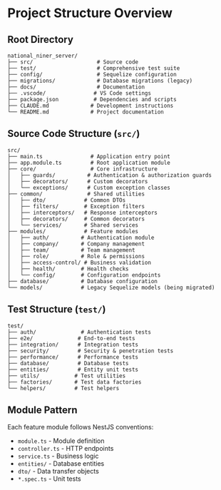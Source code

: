 # Project Structure Overview

## Root Directory
```
national_niner_server/
├── src/                    # Source code
├── test/                   # Comprehensive test suite
├── config/                 # Sequelize configuration
├── migrations/             # Database migrations (legacy)
├── docs/                   # Documentation
├── .vscode/               # VS Code settings
├── package.json           # Dependencies and scripts
├── CLAUDE.md             # Development instructions
└── README.md             # Project documentation
```

## Source Code Structure (`src/`)
```
src/
├── main.ts               # Application entry point
├── app.module.ts         # Root application module
├── core/                 # Core infrastructure
│   ├── guards/          # Authentication & authorization guards
│   ├── decorators/      # Custom decorators
│   └── exceptions/      # Custom exception classes
├── common/              # Shared utilities
│   ├── dto/            # Common DTOs
│   ├── filters/        # Exception filters
│   ├── interceptors/   # Response interceptors
│   ├── decorators/     # Common decorators
│   └── services/       # Shared services
├── modules/            # Feature modules
│   ├── auth/          # Authentication module
│   ├── company/       # Company management
│   ├── team/          # Team management
│   ├── role/          # Role & permissions
│   ├── access-control/ # Business validation
│   ├── health/        # Health checks
│   └── config/        # Configuration endpoints
├── database/          # Database configuration
└── models/            # Legacy Sequelize models (being migrated)
```

## Test Structure (`test/`)
```
test/
├── auth/              # Authentication tests
├── e2e/              # End-to-end tests
├── integration/      # Integration tests
├── security/         # Security & penetration tests
├── performance/      # Performance tests
├── database/         # Database tests
├── entities/         # Entity unit tests
├── utils/           # Test utilities
├── factories/       # Test data factories
└── helpers/         # Test helpers
```

## Module Pattern
Each feature module follows NestJS conventions:
- `module.ts` - Module definition
- `controller.ts` - HTTP endpoints
- `service.ts` - Business logic
- `entities/` - Database entities
- `dto/` - Data transfer objects
- `*.spec.ts` - Unit tests